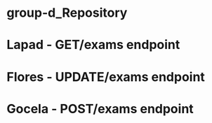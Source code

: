 # group-d_Repository 

# Lapad - GET/exams endpoint 
# Flores - UPDATE/exams endpoint
# Gocela - POST/exams endpoint
